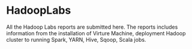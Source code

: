 # HadoopLabs
All the Hadoop Labs reports are submitted here. The reports includes information from the installation of Virture Machine, deployment Hadoop cluster to running Spark, YARN, Hive, Sqoop, Scala jobs. 

